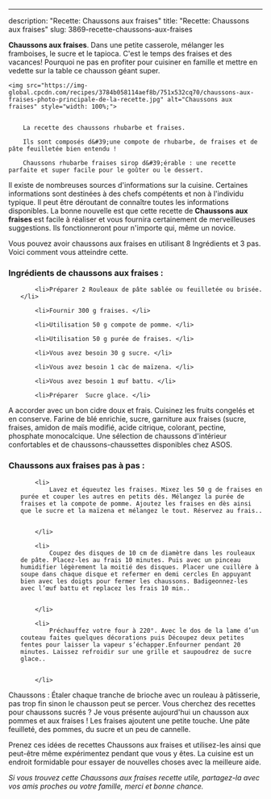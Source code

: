 ---
description: "Recette: Chaussons aux fraises"
title: "Recette: Chaussons aux fraises"
slug: 3869-recette-chaussons-aux-fraises

<p>
	<strong>Chaussons aux fraises</strong>. 
	Dans une petite casserole, mélanger les framboises, le sucre et le tapioca. C&#39;est le temps des fraises et des vacances! Pourquoi ne pas en profiter pour cuisiner en famille et mettre en vedette sur la table ce chausson géant super.
</p>
<p>
	
	<img src="https://img-global.cpcdn.com/recipes/3784b058114aef8b/751x532cq70/chaussons-aux-fraises-photo-principale-de-la-recette.jpg" alt="Chaussons aux fraises" style="width: 100%;">
	
	
		La recette des chaussons rhubarbe et fraises.
	
		Ils sont composés d&#39;une compote de rhubarbe, de fraises et de pâte feuilletée bien entendu !
	
		Chaussons rhubarbe fraises sirop d&#39;érable : une recette parfaite et super facile pour le goûter ou le dessert.
	
</p>

Il existe de nombreuses sources d'informations sur la cuisine. Certaines informations sont destinées à des chefs compétents et non à l'individu typique. Il peut être déroutant de connaître toutes les informations disponibles. La bonne nouvelle est que cette recette de <strong> Chaussons aux fraises </strong> est facile à réaliser et vous fournira certainement de merveilleuses suggestions. Ils fonctionneront pour n'importe qui, même un novice.

<!--inarticleads1-->

Vous pouvez avoir chaussons aux fraises en utilisant 8 Ingrédients et 3 pas. Voici comment vous atteindre cette.

<h3>Ingrédients de chaussons aux fraises :</h3>

<ol>
	
		<li>Préparer 2 Rouleaux de pâte sablée ou feuilletée ou brisée. </li>
	
		<li>Fournir 300 g fraises. </li>
	
		<li>Utilisation 50 g compote de pomme. </li>
	
		<li>Utilisation 50 g purée de fraises. </li>
	
		<li>Vous avez besoin 30 g sucre. </li>
	
		<li>Vous avez besoin 1 càc de maïzena. </li>
	
		<li>Vous avez besoin 1 œuf battu. </li>
	
		<li>Préparer  Sucre glace. </li>
	
</ol>

A accorder avec un bon cidre doux et frais. Cuisinez les fruits congelés et en conserve. Farine de blé enrichie, sucre, garniture aux fraises (sucre, fraises, amidon de maïs modifié, acide citrique, colorant, pectine, phosphate monocalcique. Une sélection de chaussons d&#39;intérieur confortables et de chaussons-chaussettes disponibles chez ASOS. 

<!--inarticleads2-->

<h3>Chaussons aux fraises pas à pas :</h3>

<ol>
	
		<li>
			Lavez et équeutez les fraises. Mixez les 50 g de fraises en purée et couper les autres en petits dés. Mélangez la purée de fraises et la compote de pomme. Ajoutez les fraises en dès ainsi que le sucre et la maïzena et mélangez le tout. Réservez au frais..
			
			
		</li>
	
		<li>
			Coupez des disques de 10 cm de diamètre dans les rouleaux de pâte. Placez-les au frais 10 minutes. Puis avec un pinceau humidifier légèrement la moitié des disques. Placer une cuillère à soupe dans chaque disque et refermer en demi cercles En appuyant bien avec les doigts pour fermer les chaussons. Badigeonnez-les avec l’œuf battu et replacez les frais 10 min..
			
			
		</li>
	
		<li>
			Préchauffez votre four à 220°. Avec le dos de la lame d’un couteau faites quelques décorations puis Découpez deux petites fentes pour laisser la vapeur s’échapper.Enfourner pendant 20 minutes. Laissez refroidir sur une grille et saupoudrez de sucre glace..
			
			
		</li>
	
</ol>

Chaussons : Étaler chaque tranche de brioche avec un rouleau à pâtisserie, pas trop fin sinon le chausson peut se percer. Vous cherchez des recettes pour chaussons sucrés ? Je vous présente aujourd&#39;hui un chausson aux pommes et aux fraises ! Les fraises ajoutent une petite touche. Une pâte feuilleté, des pommes, du sucre et un peu de cannelle. 

<!--inarticleads1-->

<p>
Prenez ces idées de recettes Chaussons aux fraises et utilisez-les ainsi que peut-être même expérimentez pendant que vous y êtes. La cuisine est un endroit formidable pour essayer de nouvelles choses avec la meilleure aide.
</p>

<p>
<i>Si vous trouvez cette Chaussons aux fraises recette utile, partagez-la avec vos amis proches ou votre famille, merci et bonne chance.</i>
</p>
